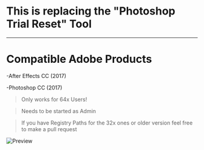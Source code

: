 # This is replacing the "Photoshop Trial Reset" Tool
___
# Compatible Adobe Products
-After Effects CC (2017)

-Photoshop CC (2017)

> Only works for 64x Users!

> Needs to be started as Admin

> If you have Registry Paths for the 32x ones or older version feel free to make a pull request

![Preview](http://i.imgur.com/8mX6XJB.gif)
